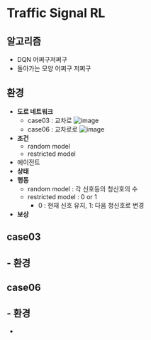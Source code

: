 # Traffic Signal RL

## 알고리즘
- DQN 어쩌구저쩌구
- 돌아가는 모양 어쩌구 저쩌구
## 환경
- **도로 네트워크**
  - case03 : 교차로 ![image](https://user-images.githubusercontent.com/58590260/137259592-73087132-a10d-4701-927d-6c3a9eabe89c.png)
  - case06 : 교차로로 ![image](https://user-images.githubusercontent.com/58590260/137259384-c9220f41-e80b-44f4-adc6-984875ef6786.png)
- **조건**
  - random model
  - restricted model
- 에이전트
- **상태**
- **행동**
  - random model : 각 신호등의 청신호의 수
  - restricted model : 0 or 1
    - 0 : 현재 신호 유지, 1: 다음 청신호로 변경
- **보상**
## case03
**- 환경**
  - 
## case06
**- 환경**
  - 
  - 

